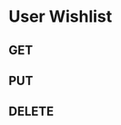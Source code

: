 # User Wishlist

GET
---
<api-endpoint openapi-path="../../../../cat-php-api_openapi.json" method="GET" endpoint="/api/v1/users/{uid}/wishlist"/>

PUT
---
<api-endpoint openapi-path="../../../../cat-php-api_openapi.json" method="PUT" endpoint="/api/v1/users/{uid}/wishlist"/>

DELETE
---
<api-endpoint openapi-path="../../../../cat-php-api_openapi.json" method="DELETE" endpoint="/api/v1/users/{uid}/wishlist"/>

